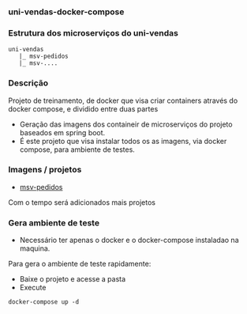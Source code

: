 ### uni-vendas-docker-compose

### Estrutura dos microserviços do uni-vendas

```shell
uni-vendas
   |_ msv-pedidos
   |_ msv-....
```

### Descrição

Projeto de treinamento, de docker que visa criar containers através do docker compose, e dividido entre duas partes

- Geração das imagens dos containeir de microserviços do projeto baseados em spring boot.
- É este projeto que visa instalar todos os as imagens, via docker compose, para ambiente de testes.

### Imagens / projetos

- [msv-pedidos](https://github.com/Uniliva/msv-pedidos)

Com o tempo será adicionados mais projetos

### Gera ambiente de teste

- Necessário ter apenas o docker e o docker-compose instaladao na maquina.

Para gera o ambiente de teste rapidamente:

- Baixe o projeto e acesse a pasta
- Execute

```shell
docker-compose up -d
```




